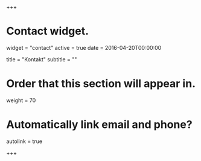 +++
# Contact widget.
widget = "contact"
active = true
date = 2016-04-20T00:00:00

title = "Kontakt"
subtitle = ""

# Order that this section will appear in.
weight = 70

# Automatically link email and phone?
autolink = true

+++
